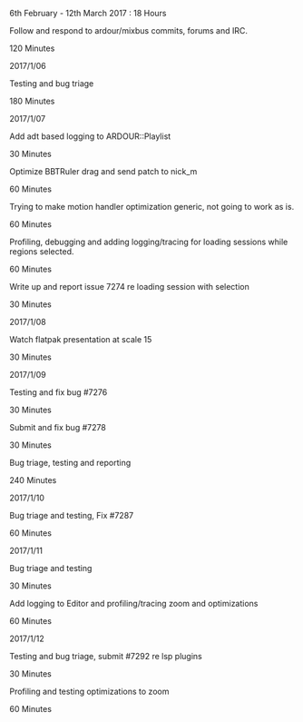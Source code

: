 6th February - 12th March 2017 : 18 Hours

Follow and respond to ardour/mixbus commits, forums and IRC.

120 Minutes

2017/1/06

Testing and bug triage

180 Minutes

2017/1/07

Add adt based logging to ARDOUR::Playlist

30 Minutes

Optimize BBTRuler drag and send patch to nick_m

60 Minutes

Trying to make motion handler optimization generic, not going to work as is.

60 Minutes

Profiling, debugging and adding logging/tracing for loading sessions while
regions selected.

60 Minutes

Write up and report issue 7274 re loading session with selection

30 Minutes

2017/1/08

Watch flatpak presentation at scale 15

30 Minutes

2017/1/09

Testing and fix bug #7276

30 Minutes

Submit and fix bug #7278

30 Minutes

Bug triage, testing and reporting

240 Minutes

2017/1/10

Bug triage and testing, Fix #7287

60 Minutes

2017/1/11

Bug triage and testing

30 Minutes

Add logging to Editor and profiling/tracing zoom and optimizations

60 Minutes

2017/1/12

Testing and bug triage, submit #7292 re lsp plugins

30 Minutes

Profiling and testing optimizations to zoom

60 Minutes
